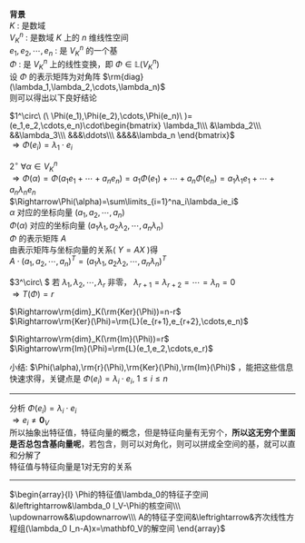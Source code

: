 **背景**  
 $K$ : 是数域  
 $V_K^n$ : 是数域 $K$ 上的 $n$ 维线性空间  
 $e_1,e_2,\cdots,e_n$ : 是 $V_K^n$ 的一个基  
 $\Phi$ : 是 $V_K^n$ 上的线性变换，即 $\Phi\in\mathbb{L}(V_K^n)$   
设 $\Phi$ 的表示矩阵为对角阵 $\rm{diag}(\lambda_1,\lambda_2,\cdots,\lambda_n)$   
则可以得出以下良好结论  
  
 $1^\circ\ (\ \Phi(e_1),\Phi(e_2),\cdots,\Phi(e_n)\ )=(e_1,e_2,\cdots,e_n)\cdot\begin{bmatrix}  
\lambda_1\\\   
&\lambda_2\\\   
&&\lambda_3\\\   
&&&\ddots\\\   
&&&&\lambda_n  
\end{bmatrix}$   
 $\Rightarrow\Phi(e_i)=\lambda_1\cdot e_i$   
  
 $2^\circ\ \forall\alpha\in V_K^n$   
 $\Rightarrow\Phi(\alpha)=\Phi(a_1e_1+\cdots+a_ne_n)=a_1\Phi(e_1)+\cdots+a_n\Phi(e_n)=a_1\lambda_1e_1+\cdots+a_n\lambda_ne_n$   
 $\Rightarrow\Phi(\alpha)=\sum\limits_{i=1}^na_i\lambda_ie_i$   
 $\alpha$ 对应的坐标向量 $(a_1,a_2,\cdots,a_n)$   
 $\Phi(\alpha)$ 对应的坐标向量 $(a_1\lambda_1,a_2\lambda_2,\cdots,a_n\lambda_n)$   
 $\Phi$ 的表示矩阵 $A$   
由表示矩阵与坐标向量的关系( $Y=AX$ )得  
 $A\cdot(a_1,a_2,\cdots,a_n)^T=(a_1\lambda_1,a_2\lambda_2,\cdots,a_n\lambda_n)^T$   
  
 $3^\circ\ $ 若 $\lambda_1,\lambda_2,\cdots,\lambda_r$ 非零， $\lambda_{r+1}=\lambda_{r+2}=\cdots=\lambda_n=0$   
 $\Rightarrow T(\Phi)=r$   
  
 $\Rightarrow\rm{dim}_K(\rm{Ker}(\Phi))=n-r$   
 $\Rightarrow\rm{Ker}(\Phi)=\rm{L}(e_{r+1},e_{r+2},\cdots,e_n)$   
  
 $\Rightarrow\rm{dim}_K(\rm{Im}(\Phi))=r$   
 $\Rightarrow\rm{Im}(\Phi)=\rm{L}(e_1,e_2,\cdots,e_r)$   
  
小结:  $\Phi(\alpha),\rm{r}(\Phi),\rm{Ker}(\Phi),\rm{Im}(\Phi)$ ，能把这些信息快速求得，关键点是 $\Phi(e_i)=\lambda_i\cdot e_i,\ 1\le i\le n$   
  
---  
  
分析 $\Phi(e_i)=\lambda_i\cdot e_i$   
 $\Rightarrow e_i\neq\mathbf0_V$   
所以抽象出特征值，特征向量的概念，但是特征向量有无穷个，**所以这无穷个里面是否总包含基向量呢**，若包含，则可以对角化，则可以拼成全空间的基，就可以直和分解了  
特征值与特征向量是1对无穷的关系  
  
---  
  
 $\begin{array}{l}  
\Phi的特征值\lambda_0的特征子空间&\leftrightarrow&\lambda_0 I_V-\Phi的核空间\\\  
\updownarrow&&\updownarrow\\\  
A的特征子空间&\leftrightarrow&齐次线性方程组(\lambda_0 I_n-A)x=\mathbf0_V的解空间  
\end{array}$   
